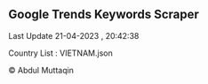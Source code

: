 

## Google Trends Keywords Scraper 
 
Last Update 21-04-2023 , 20:42:38

Country List :
VIETNAM.json



© Abdul Muttaqin 
